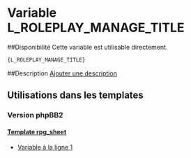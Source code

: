 # Variable L_ROLEPLAY_MANAGE_TITLE

##Disponibilité
Cette variable est utilisable directement.

```html
{L_ROLEPLAY_MANAGE_TITLE}
```

##Description
[Ajouter une description](https://fa-tvars.appspot.com/var/L_ROLEPLAY_MANAGE_TITLE)

## Utilisations dans les templates

### Version phpBB2

#### [Template rpg_sheet](subsilver/rpg_sheet.md#readme)
* [Variable &agrave; la ligne 1](../subsilver/rpg_sheet.tpl#L1)